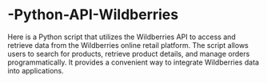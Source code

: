 # -Python-API-Wildberries
Here is a Python script that utilizes the Wildberries API to access and retrieve data from the Wildberries online retail platform. The script allows users to search for products, retrieve product details, and manage orders programmatically. It provides a convenient way to integrate Wildberries data into applications.
